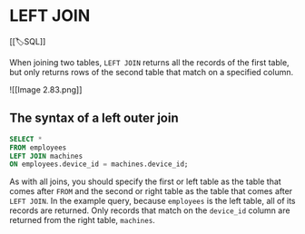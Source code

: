 
# LEFT JOIN

[[🏷️SQL]]

When joining two tables, `LEFT JOIN` returns all the records of the first table, but only returns rows of the second table that match on a specified column.

![[Image 2.83.png]]

## The syntax of a left outer join

```sql
SELECT *
FROM employees
LEFT JOIN machines 
ON employees.device_id = machines.device_id;
```

As with all joins, you should specify the first or left table as the table that comes after `FROM` and the second or right table as the table that comes after `LEFT JOIN`. In the example query, because `employees` is the left table, all of its records are returned. Only records that match on the `device_id` column are returned from the right table, `machines`.
